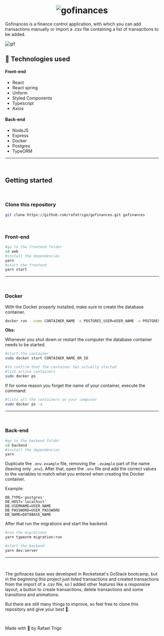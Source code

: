 # <h1 align="center">![gofinances](./web/src/assets/logo.svg)</h1>

Gofinances is a finance control application, with which you can add transactions manually or import a .csv file containing a list of transactions to be added.

![gif](.github/gofinances.gif)

## 🚀 Technologies used

#### Front-end
- React
- React spring
- Unform
- Styled Components
- Typescript
- Axios


#### Back-end
- NodeJS
- Express
- Docker
- Postgres
- TypeORM
---

&nbsp;
## Getting started


&nbsp;
### Clone this repository
```sh
git clone https://github.com/rafatrigo/gofinances.git gofinances
```


&nbsp;
### Front-end
```sh
#go to the frontend folder
cd web
#install the dependencies
yarn
#start the frontend
yarn start
```
---

&nbsp;
### Docker

With the Docker properly installed, make sure to create the database container.
```sh
docker run --name CONTAINER_NAME -e POSTGRES_USER=USER_NAME -e POSTGRES_PASSWORD=USER_PASSWORD -e POSTGRES_DB=DATABASE_NAME -p 5432:5432 -d postgres
```
**Obs:**

Whenever you shut down or restart the computer the database container needs to be started.
```sh
#start the container
sudo docker start CONTAINER_NAME_OR_ID

#to confirm that the container has actually started
#list active containers
sudo docker ps
```

If for some reason you forget the name of your container, execute the command:
```sh
#lists all the containers on your computer
sudo docker ps -a
```
---

&nbsp;
### Back-end

```sh
#go to the backend folder
cd backend
#install the dependencies
yarn
```

Duplicate the `.env.example` file, removing the` .example` part of the name (leaving only `.env`). After that, open the `.env` file and add the correct values to the variables to match what you entered when creating the Docker container.

Example:
```
DB_TYPE='postgres'
DB_HOST='localhost'
DB_USERNAME=USER_NAME
DB_PASSWORD=USER_PASSWORD
DB_NAME=DATABASE_NAME

```


After that run the migrations and start the backend.
```sh
#run the migrations
yarn typeorm migration:run

#start the backend
yarn dev:server
```
---


&nbsp;

The gofinaces base was developed in Rocketseat's GoStack bootcamp, but in the beginning this project just listed transactions and created transactions from the import of a .csv file, so I added other features like a responsive layout, a button to create transactions, delete transactions and some transitions and animations.

But there are still many things to improve, so feel free to clone this repository and give your best 💪.


&nbsp;


Made with 💜 by Rafael Trigo
